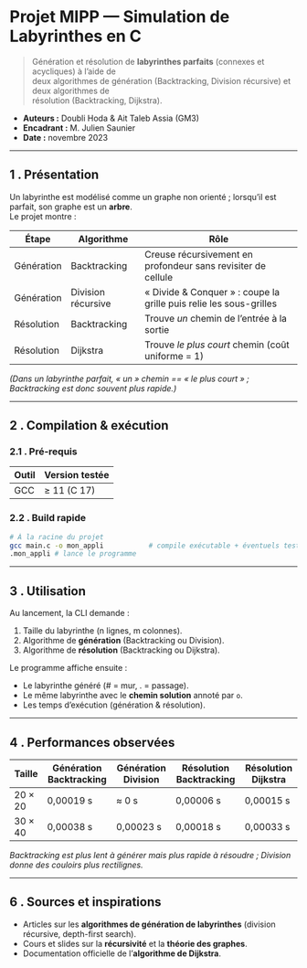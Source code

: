 # Projet MIPP — Simulation de Labyrinthes en C

> Génération et résolution de **labyrinthes parfaits** (connexes et acycliques) à l’aide de  
> deux algorithmes de génération (Backtracking, Division récursive) et deux algorithmes de  
> résolution (Backtracking, Dijkstra).

- **Auteurs :** Doubli Hoda & Ait Taleb Assia (GM3)  
- **Encadrant :** M. Julien Saunier  
- **Date :** novembre 2023  

---

## 1 . Présentation

Un labyrinthe est modélisé comme un graphe non orienté ; lorsqu’il est parfait, son graphe
est un **arbre**.  
Le projet montre :

| Étape | Algorithme | Rôle |
|-------|------------|------|
| Génération | Backtracking | Creuse récursivement en profondeur sans revisiter de cellule |
| Génération | Division récursive | « Divide & Conquer » : coupe la grille puis relie les sous-grilles |
| Résolution | Backtracking | Trouve _un_ chemin de l’entrée à la sortie |
| Résolution | Dijkstra | Trouve _le plus court_ chemin (coût uniforme = 1) |

*(Dans un labyrinthe parfait, « un » chemin == « le plus court » ; Backtracking est donc
souvent plus rapide.)*

---

## 2 . Compilation & exécution

### 2.1 . Pré-requis

| Outil | Version testée |
| ----- | -------------- |
| GCC   | ≥ 11 (C 17)    |

### 2.2 . Build rapide

```bash
# À la racine du projet
gcc main.c -o mon_appli           # compile exécutable + éventuels tests
.mon_appli # lance le programme
```
---

## 3 . Utilisation

Au lancement, la CLI demande :

1. Taille du labyrinthe (n lignes, m colonnes).
2. Algorithme de **génération** (Backtracking ou Division).
3. Algorithme de **résolution** (Backtracking ou Dijkstra).

Le programme affiche ensuite :

* Le labyrinthe généré (# = mur, . = passage).
* Le même labyrinthe avec le **chemin solution** annoté par `o`.
* Les temps d’exécution (génération & résolution).

---

## 4 . Performances observées

| Taille  | Génération Backtracking | Génération Division | Résolution Backtracking | Résolution Dijkstra |
| ------- | ----------------------- | ------------------- | ----------------------- | ------------------- |
| 20 × 20 | 0,00019 s               | ≈ 0 s               | 0,00006 s               | 0,00015 s           |
| 30 × 40 | 0,00038 s               | 0,00023 s           | 0,00018 s               | 0,00033 s           |

*Backtracking est plus lent à générer mais plus rapide à résoudre ; Division donne
des couloirs plus rectilignes.*

---

## 6 . Sources et inspirations

* Articles sur les **algorithmes de génération de labyrinthes** (division récursive, depth-first search).
* Cours et slides sur la **récursivité** et la **théorie des graphes**.
* Documentation officielle de l’**algorithme de Dijkstra**.
